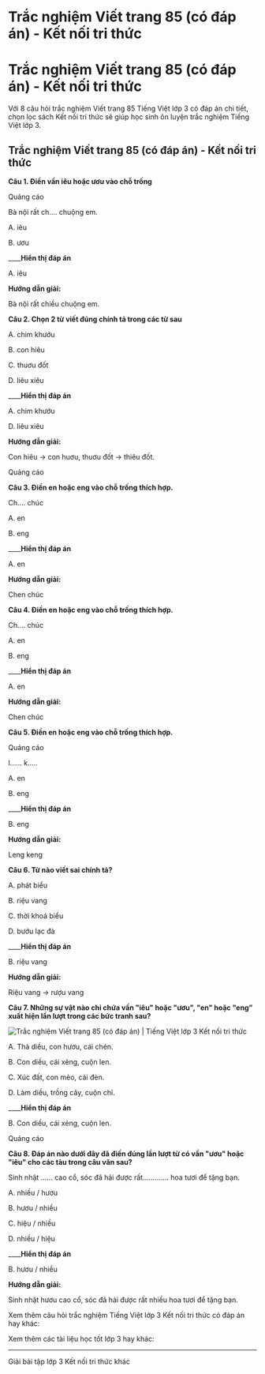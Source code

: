 # Trắc nghiệm Viết trang 85 (có đáp án) - Kết nối tri thức

# Trắc nghiệm Viết trang 85 (có đáp án) - Kết nối tri thức

Với 8 câu hỏi trắc nghiệm Viết trang 85 Tiếng Việt lớp 3 có đáp án chi tiết, chọn lọc sách Kết nối tri thức sẽ giúp học sinh ôn luyện trắc nghiệm Tiếng Việt lớp 3.

## Trắc nghiệm Viết trang 85 (có đáp án) - Kết nối tri thức

**Câu 1. Điền vần iêu hoặc ươu vào chỗ trống**

Quảng cáo

Bà nội rất ch…. chuộng em.

A. iêu

B. ươu

____**Hiển thị đáp án**

A. iêu

**Hướng dẫn giải:**

Bà nội rất chiều chuộng em.

**Câu 2. Chọn 2 từ viết đúng chính tả trong các từ sau**

A. chim khướu

B. con hiêu

C. thuơu đốt

D. liêu xiêu

____**Hiển thị đáp án**

A. chim khướu

D. liêu xiêu

**Hướng dẫn giải:**

Con hiêu → con huơu, thuơu đốt → thiêu đốt.

Quảng cáo

**Câu 3. Điền en hoặc eng vào chỗ trống thích hợp.**

Ch…. chúc

A. en

B. eng

____**Hiển thị đáp án**

A. en

**Hướng dẫn giải:**

Chen chúc

**Câu 4. Điền en hoặc eng vào chỗ trống thích hợp.**

Ch…. chúc

A. en

B. eng

____**Hiển thị đáp án**

A. en

**Hướng dẫn giải:**

Chen chúc

**Câu 5. Điền en hoặc eng vào chỗ trống thích hợp.**

Quảng cáo

l…… k…..

A. en

B. eng

____**Hiển thị đáp án**

B. eng

**Hướng dẫn giải:**

Leng keng

**Câu 6. Từ nào viết sai chính tả?**

A. phát biểu

B. riệu vang

C. thời khoá biểu

D. bướu lạc đà

____**Hiển thị đáp án**

B. riệu vang

**Hướng dẫn giải:**

Riệu vang → rượu vang

**Câu 7. Những sự vật nào chỉ chứa vần "iêu" hoặc "ươu", "en" hoặc "eng” xuất hiện lần lượt trong các bức tranh sau?**

![Trắc nghiệm Viết trang 85 \(có đáp án\) | Tiếng Việt lớp 3 Kết nối tri thức](https://vietjack.com/tieng-viet-3-kn/images/trac-nghiem-viet-trang-87.PNG)

A. Thả diều, con hươu, cái chén.

B. Con diều, cái xẻng, cuộn len.

C. Xúc đất, con mèo, cái đèn.

D. Làm diều, trồng cây, cuộn chỉ.

____**Hiển thị đáp án**

B. Con diều, cái xẻng, cuộn len.

Quảng cáo

**Câu 8. Đáp án nào dưới đây đã điền đúng lần lượt từ có vần "ươu" hoặc "iêu" cho các tàu trong câu văn sau?**

Sinh nhật …… cao cổ, sóc đã hải được rất............. hoa tươi để tặng bạn.

A. nhiều / hươu

B. hươu / nhiều

C. hiệu / nhiều

D. nhiều / hiệu

____**Hiển thị đáp án**

B. hươu / nhiều

**Hướng dẫn giải:**

Sinh nhật hươu cao cổ, sóc đã hải được rất nhiều hoa tươi để tặng bạn.

Xem thêm câu hỏi trắc nghiệm Tiếng Việt lớp 3 Kết nối tri thức có đáp án hay khác:

Xem thêm các tài liệu học tốt lớp 3 hay khác:

* * *

Giải bài tập lớp 3 Kết nối tri thức khác
